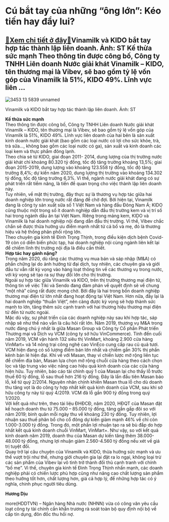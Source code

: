 Cú bắt tay của những “ông lớn”: Kéo tiến hay đẩy lui?
=====================================================

[:gift:Xem chi tiết ở đây:gift:](https://hddtvn.com/cu-bat-tay-cua-nhung-ong-lon-keo-tien-hay-day-lui/)Vinamilk và KIDO bắt tay hợp tác thành lập liên doanh. Ảnh: ST Kế thừa sức mạnh Theo thông tin được công bố, Công ty TNHH Liên doanh Nước giải khát Vinamilk – KIDO, tên thương mại là Vibev, sẽ bao gồm tỷ lệ vốn góp của Vinamilk là 51%, KIDO 49%. Lĩnh vực liên …
---------------------------------------------------------------------------------------------------------------------------------------------------------------------------------------------------------------------------------------------------------------------





![3453 13 5839 unnamed](https://haiquanonline.com.vn/stores/news_dataimages/anhntp/062020/29/17/in_article/3453_13-_5839_unnamed.jpg?rt=20200630105533 "undefined")


Vinamilk và KIDO bắt tay hợp tác thành lập liên doanh. Ảnh: ST



**Kế thừa sức mạnh**  
 Theo thông tin được công bố, Công ty TNHH Liên doanh Nước giải khát Vinamilk – KIDO, tên thương mại là Vibev, sẽ bao gồm tỷ lệ vốn góp của Vinamilk là 51%, KIDO 49%. Lĩnh vực liên doanh của hai bên là sản xuất kinh doanh nước giải khát (bao gồm các loại nước có lợi cho sức khỏe, trà, trà sữa…, không bao gồm các loại nước có ga), sản xuất và kinh doanh các loại kem và thực phẩm đông lạnh.  
 Theo chia sẻ từ KIDO, giai đoạn 2011- 2014, dung lượng của thị trường nước giải khát chỉ khoảng 80.320 tỷ đồng, tốc độ tăng trưởng khoảng 13,5%; giai đoạn 2015-2019, dung lượng vào khoảng 123.558 tỷ đồng, tốc độ tăng trưởng 8,4%; dự kiến năm 2020, dung lượng thị trường vào khoảng 134.302 tỷ đồng, tốc độ tăng trưởng 6,3%. Vì thế, ngành nước giải khát đang có sự phát triển rất tiềm năng, là tiền đề quan trọng cho việc thành lập liên doanh này.  
 Tuy nhiên, về mặt thị trường, đây thực sự là thương vụ hợp tác giữa hai doanh nghiệp lớn trong nước rất đáng để chờ đợi. Bởi hiện tại, Vinamilk đang là công ty sản xuất sữa số 1 Việt Nam và hàng đầu Đông Nam Á; KIDO cũng thuộc một trong số ít doanh nghiệp dẫn đầu thị trường kem và vị trí số hai trong ngành dầu ăn tại Việt Nam. Riêng trong mảng kem, KIDO và Vinamilk là hai doanh nghiệp nội đang dẫn đầu thị trường. Vì thế, Vibev chắc chắn sẽ được thừa hưởng ưu điểm mạnh nhất từ cả bố và mẹ, đó là thương hiệu và hệ thống phân phối rộng lớn.   
 Theo chuyên gia kinh tế Đinh Trọng Thịnh, trong điều kiện dịch bệnh Covid-19 còn có diễn biến phức tạp, hai doanh nghiệp nội cùng ngành liên kết lại để chiếm lĩnh thị trường nội địa là điều cần thiết.  
 **Hợp tác hay gánh nặng?**  
 Trong năm 2020, dù rằng các thương vụ mua bán và sáp nhập (M&A) có phần chững lại do ảnh hưởng từ đại dịch, tuy nhiên, các chuyên gia và giới đầu tư vẫn rất kỳ vọng vào hàng loạt thông tin về các thương vụ trong nước, với kỳ vọng sẽ tạo ra sự thay đổi lớn cho thị trường.  
 Ngoài sự hợp tác giữa Vinamilk và KIDO, trên thị trường thương mại điện tử, thông tin về việc Tiki và Sendo đang đàm phán về quyết định sẽ về chung “một nhà” cũng rất được mong chờ. Bởi đây là hai trong bốn doanh nghiệp thương mại điện tử lớn nhất đang hoạt động tại Việt Nam. Hơn nữa, đây lại là hai doanh nghiệp “thuần Việt”, nên càng được kỳ vọng sẽ hợp thành sức mạnh to lớn, tăng thêm sức cạnh tranh với hai thương hiệu thương mại điện tử đến từ nước ngoài.  
 Mặc dù vậy, sự phát triển của các doanh nghiệp này sau khi hợp tác, sáp nhập sẽ như thế nào vẫn là câu hỏi rất lớn. Năm 2019, thương vụ M&A trong nước đáng chú ý nhất là giữa Masan Group và Công ty Cổ phần Phát triển Thương mại và Dịch vụ VCM (công ty sở hữu VinCommerce). Tính đến cuối năm 2019, VCM vận hành 132 siêu thị VinMart, khoảng 2.900 cửa hàng VinMart+ và 14 nông trại công nghệ cao VinEco cung cấp rau củ quả tươi. VCM hiện đang có số lượng điểm bán lớn nhất và chiếm gần 30% thị phần kênh bán lẻ hiện đại. Khi về với Masan, thay vì chiến lược mở rộng liên tục để chiếm địa bàn, Masan lựa chọn mở rộng chuỗi cửa hàng theo cách chọn lọc và tập trung vào việc nâng cao hiệu quả kinh doanh của các cửa hàng hiện hữu. Tuy nhiên, báo cáo tài chính quý 1 của Masan lại cho thấy lỗ trước thuế 60 tỷ đồng, lỗ sau thuế hơn 216 tỷ đồng. Đây là lần đầu tiên Masan báo lỗ, kể từ quý 2/2014. Nguyên nhân chính khiến Masan thua lỗ cho dù doanh thu tăng vọt là do công ty hợp nhất kết quả kinh doanh của VCM, sau khi sở hữu công ty này từ quý 4/2019. VCM đã lỗ gần 900 tỷ đồng trong quý 1/2020.  
 Với kết quả như trên, theo tài liệu ĐHĐCĐ, năm 2020, HĐQT của Masan đặt kế hoạch doanh thu từ 75.000 – 85.000 tỷ đồng, tăng gần gấp đôi so với năm 2019; bình quân mỗi ngày thu về khoảng 230 tỷ đồng. Tuy nhiên, lợi nhuận sau thuế phân bổ cho cổ đông dự kiến giảm mạnh 46% về chỉ còn 1.000-3.000 tỷ đồng. Trong đó, một phần lợi nhuận tạo ra sẽ bù đắp do hợp nhất kết quả kinh doanh chuỗi VinMart, VinMart+. Như vậy, so với kết quả kinh doanh năm 2019, doanh thu của Masan dự kiến tăng thêm 38.000-48.000 tỷ đồng, nhưng lợi nhuận giảm 2.560-4.560 tỷ đồng nếu xét về giá trị tuyệt đối.  
 Quay trở lại câu chuyện của Vinamilk và KIDO, thừa hưởng sức mạnh và ưu thế vượt trội như thế, nhưng giới chuyên gia lại đặt ra lo ngại, không loại trừ các sản phẩm của Vibev lại vô tình trở thành đối thủ cạnh tranh với chính “bố mẹ”. Vì thế, chuyên gia kinh tế Đinh Trọng Thịnh nhấn mạnh, các doanh nghiệp phải có chiến lược phù hợp cũng như nâng cao chất lượng sản phẩm theo hướng tốt hơn, chất lượng hơn, giá cả hợp lý, để những hợp tác có ý nghĩa, chinh phục người tiêu dùng.




**Hương Dịu**



more(HDDTVN) – Ngân hàng Nhà nước (NHNN) vừa có công văn yêu cầu loạt công ty tài chính cần khẩn trương rà soát toàn bộ quy định nội bộ về cấp tín dụng, đôn đốc thu hồi nợ.

